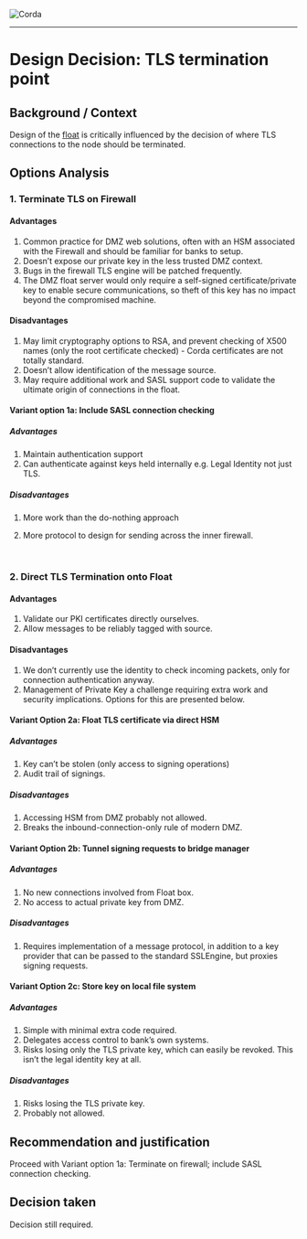 ![Corda](https://www.corda.net/wp-content/uploads/2016/11/fg005_corda_b.png)

--------------------------------------------
Design Decision: TLS termination point
============================================

## Background / Context

Design of the [float](../design.md) is critically influenced by the decision of where TLS connections to the node should be terminated.



## Options Analysis

### 1. Terminate TLS on Firewall



#### Advantages

1.    Common practice for DMZ web solutions, often with an HSM associated with the Firewall and should be familiar for banks to setup.
2.    Doesn’t expose our private key in the less trusted DMZ context.
3.    Bugs in the firewall TLS engine will be patched frequently.
4.    The DMZ float server would only require a self-signed certificate/private key to enable secure communications, so theft of this key has no impact beyond the compromised machine.

#### Disadvantages

1.    May limit cryptography options to RSA, and prevent checking of X500 names (only the root certificate checked) - Corda certificates are not totally standard.
2.    Doesn’t allow identification of the message source.
3.    May require additional work and SASL support code to validate the ultimate origin of connections in the float.

#### Variant option 1a: Include SASL connection checking

##### Advantages

1. Maintain authentication support
2. Can authenticate against keys held internally e.g. Legal Identity not just TLS.

##### Disadvantages

1. More work than the do-nothing approach

2. More protocol to design for sending across the inner firewall.

   ​

### 2. Direct TLS Termination onto Float

#### Advantages

1. Validate our PKI certificates directly ourselves.
2. Allow messages to be reliably tagged with source.

#### Disadvantages

1. We don’t currently use the identity to check incoming packets, only for connection authentication anyway.
2. Management of Private Key a challenge requiring extra work and security implications. Options for this are presented below.

#### Variant Option 2a: Float TLS certificate via direct HSM

##### Advantages

1. Key can’t be stolen (only access to signing operations)
2. Audit trail of signings.

##### Disadvantages

1. Accessing HSM from DMZ probably not allowed.
2. Breaks the inbound-connection-only rule of modern DMZ.

#### Variant Option 2b: Tunnel signing requests to bridge manager

##### Advantages

1. No new connections involved from Float box.
2. No access to actual private key from DMZ.

##### Disadvantages

1. Requires implementation of a message protocol, in addition to a key provider that can be passed to the standard SSLEngine, but proxies signing requests.

#### Variant Option 2c: Store key on local file system

##### Advantages

1. Simple with minimal extra code required.
2. Delegates access control to bank’s own systems.
3. Risks losing only the TLS private key, which can easily be revoked. This isn’t the legal identity key at all.

##### Disadvantages

1. Risks losing the TLS private key.
2. Probably not allowed.

## Recommendation and justification

Proceed with Variant option 1a: Terminate on firewall; include SASL connection checking.



## Decision taken

Decision still required.
